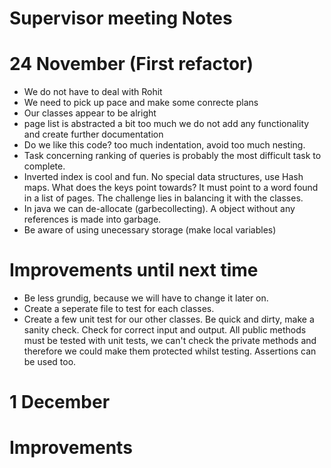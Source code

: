 # Supervisor meeting Notes


# 24 November (First refactor)

* We do not have to deal with Rohit
* We need to pick up pace and make some conrecte plans
* Our classes appear to be alright
* page list is abstracted a bit too much we do not add any functionality and create further documentation
* Do we like this code? too much indentation, avoid too much nesting. 
* Task concerning ranking of queries is probably the most difficult task to complete. 
* Inverted index is cool and fun. No special data structures, use Hash maps. What does the keys point towards? It must point to a word found in a list of pages. The challenge lies in balancing it with the classes. 
* In java we can de-allocate (garbecollecting). A object without any references is made into garbage. 
* Be aware of using unecessary storage (make local variables)

# Improvements until next time 

* Be less grundig, because we will have to change it later on. 
* Create a seperate file to test for each classes. 
* Create a few unit test for our other classes. Be quick and dirty, make a sanity check. Check for correct input and output. All public methods must be tested with unit tests, we can't check the private methods and therefore we could make them protected whilst testing. Assertions can be used too. 


#  1 December 

# Improvements 